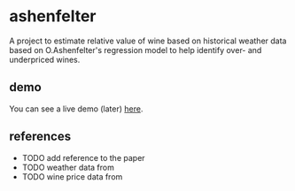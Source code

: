 # ashenfelter

A project to estimate relative value of wine based on historical weather data
based on O.Ashenfelter's regression model to help identify over- and underpriced wines.

## demo

You can see a live demo (later) [here](https://ashenfelter.herokuapp.com/).


## references

 * TODO add reference to the paper
 * TODO weather data from
 * TODO wine price data from
 